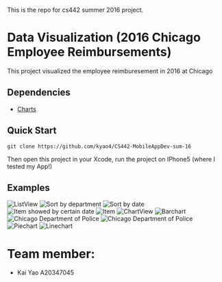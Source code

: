 This is the repo for cs442 summer 2016 project.


# Data Visualization (2016 Chicago Employee Reimbursements)

This project visualized the employee reimburesement in 2016 at Chicago

## Dependencies

* [Charts](https://github.com/danielgindi/Charts)


## Quick Start
```
git clone https://github.com/kyao4/CS442-MobileAppDev-sum-16
```
Then open this project in your Xcode, run the project on IPhone5 (where I tested my App!)

## Examples

![ListView](https://github.com/kyao4/CS442-MobileAppDev-sum-16/blob/master/image/1.png)
![Sort by department](https://github.com/kyao4/CS442-MobileAppDev-sum-16/blob/master/image/2.png)
![Sort by date](https://github.com/kyao4/CS442-MobileAppDev-sum-16/blob/master/image/3.png)
![Item showed by certain date](https://github.com/kyao4/CS442-MobileAppDev-sum-16/blob/master/image/4.png)
![Item](https://github.com/kyao4/CS442-MobileAppDev-sum-16/blob/master/image/5.png)
![ChartView](https://github.com/kyao4/CS442-MobileAppDev-sum-16/blob/master/image/6.png)
![Barchart](https://github.com/kyao4/CS442-MobileAppDev-sum-16/blob/master/image/7.png)
![Chicago Department of Police](https://github.com/kyao4/CS442-MobileAppDev-sum-16/blob/master/image/8.png)
![Chicago Department of Police](https://github.com/kyao4/CS442-MobileAppDev-sum-16/blob/master/image/9.png)
![Piechart](https://github.com/kyao4/CS442-MobileAppDev-sum-16/blob/master/image/10.png)
![Linechart](https://github.com/kyao4/CS442-MobileAppDev-sum-16/blob/master/image/11.png)

# Team member:
* Kai Yao A20347045
